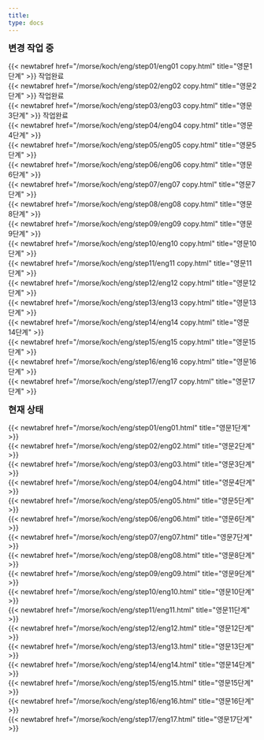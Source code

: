 ```yaml
---
title:
type: docs
---
```



<b><span style="font-size:130%">
변경 작업 중
</b></span>

{{< newtabref href="/morse/koch/eng/step01/eng01 copy.html" title="영문1단계" >}} 작업완료<br>
{{< newtabref href="/morse/koch/eng/step02/eng02 copy.html" title="영문2단계" >}} 작업완료<br>
{{< newtabref href="/morse/koch/eng/step03/eng03 copy.html" title="영문3단계" >}} 작업완료<br>
{{< newtabref href="/morse/koch/eng/step04/eng04 copy.html" title="영문4단계" >}}<br>
{{< newtabref href="/morse/koch/eng/step05/eng05 copy.html" title="영문5단계" >}}<br>
{{< newtabref href="/morse/koch/eng/step06/eng06 copy.html" title="영문6단계" >}}<br>
{{< newtabref href="/morse/koch/eng/step07/eng07 copy.html" title="영문7단계" >}}<br>
{{< newtabref href="/morse/koch/eng/step08/eng08 copy.html" title="영문8단계" >}}<br>
{{< newtabref href="/morse/koch/eng/step09/eng09 copy.html" title="영문9단계" >}}<br>
{{< newtabref href="/morse/koch/eng/step10/eng10 copy.html" title="영문10단계" >}}<br>
{{< newtabref href="/morse/koch/eng/step11/eng11 copy.html" title="영문11단계" >}}<br>
{{< newtabref href="/morse/koch/eng/step12/eng12 copy.html" title="영문12단계" >}}<br>
{{< newtabref href="/morse/koch/eng/step13/eng13 copy.html" title="영문13단계" >}}<br>
{{< newtabref href="/morse/koch/eng/step14/eng14 copy.html" title="영문14단계" >}}<br>
{{< newtabref href="/morse/koch/eng/step15/eng15 copy.html" title="영문15단계" >}}<br>
{{< newtabref href="/morse/koch/eng/step16/eng16 copy.html" title="영문16단계" >}}<br>
{{< newtabref href="/morse/koch/eng/step17/eng17 copy.html" title="영문17단계" >}}<br>

<b><span style="font-size:130%">
현재 상태
</b></span>

{{< newtabref href="/morse/koch/eng/step01/eng01.html" title="영문1단계" >}}<br>
{{< newtabref href="/morse/koch/eng/step02/eng02.html" title="영문2단계" >}}<br>
{{< newtabref href="/morse/koch/eng/step03/eng03.html" title="영문3단계" >}}<br>
{{< newtabref href="/morse/koch/eng/step04/eng04.html" title="영문4단계" >}}<br>
{{< newtabref href="/morse/koch/eng/step05/eng05.html" title="영문5단계" >}}<br>
{{< newtabref href="/morse/koch/eng/step06/eng06.html" title="영문6단계" >}}<br>
{{< newtabref href="/morse/koch/eng/step07/eng07.html" title="영문7단계" >}}<br>
{{< newtabref href="/morse/koch/eng/step08/eng08.html" title="영문8단계" >}}<br>
{{< newtabref href="/morse/koch/eng/step09/eng09.html" title="영문9단계" >}}<br>
{{< newtabref href="/morse/koch/eng/step10/eng10.html" title="영문10단계" >}}<br>
{{< newtabref href="/morse/koch/eng/step11/eng11.html" title="영문11단계" >}}<br>
{{< newtabref href="/morse/koch/eng/step12/eng12.html" title="영문12단계" >}}<br>
{{< newtabref href="/morse/koch/eng/step13/eng13.html" title="영문13단계" >}}<br>
{{< newtabref href="/morse/koch/eng/step14/eng14.html" title="영문14단계" >}}<br>
{{< newtabref href="/morse/koch/eng/step15/eng15.html" title="영문15단계" >}}<br>
{{< newtabref href="/morse/koch/eng/step16/eng16.html" title="영문16단계" >}}<br>
{{< newtabref href="/morse/koch/eng/step17/eng17.html" title="영문17단계" >}}<br>
